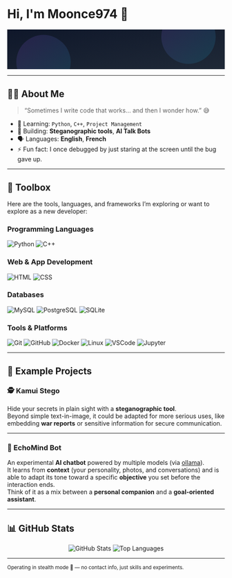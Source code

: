 # Hi, I'm Moonce974 👋

<div align="center">

<!-- Inline SVG banner -->
<svg width="100%" height="220" viewBox="0 0 1200 220" xmlns="http://www.w3.org/2000/svg" role="img" aria-label="Moonce974 banner">
  <defs>
    <linearGradient id="g" x1="0" x2="1" y1="0" y2="1">
      <stop offset="0%" stop-color="#0f172a"/>
      <stop offset="100%" stop-color="#1f2937"/>
    </linearGradient>
    <linearGradient id="accent" x1="0" x2="1" y1="0" y2="1">
      <stop offset="0%" stop-color="#a855f7"/>
      <stop offset="100%" stop-color="#06b6d4"/>
    </linearGradient>
  </defs>
  <rect width="1200" height="220" fill="url(#g)"/>
  <g opacity="0.15">
    <circle cx="200" cy="180" r="150" fill="url(#accent)"/>
    <circle cx="1000" cy="40" r="150" fill="url(#accent)"/>
  </g>
</svg>

</div>

---

## 👨‍💻 About Me

> “Sometimes I write code that works… and then I wonder how.” 😅

- 🌱 Learning: `Python`, `C++`, `Project Management`
- 🔭 Building: **Steganographic tools**, **AI Talk Bots**
- 🗣️ Languages: **English**, **French**
- ⚡ Fun fact: I once debugged by just staring at the screen until the bug gave up.

---

## 🧰 Toolbox

Here are the tools, languages, and frameworks I’m exploring or want to explore as a new developer:

### Programming Languages
![Python](https://img.shields.io/badge/-Python-3776AB?logo=python&logoColor=white)
![C++](https://img.shields.io/badge/-C++-00599C?logo=c%2b%2b&logoColor=white)

### Web & App Development
![HTML](https://img.shields.io/badge/-HTML5-E34F26?logo=html5&logoColor=white)
![CSS](https://img.shields.io/badge/-CSS3-1572B6?logo=css3&logoColor=white)

### Databases
![MySQL](https://img.shields.io/badge/-MySQL-4479A1?logo=mysql&logoColor=white)
![PostgreSQL](https://img.shields.io/badge/-PostgreSQL-4169E1?logo=postgresql&logoColor=white)
![SQLite](https://img.shields.io/badge/-SQLite-003B57?logo=sqlite&logoColor=white)

### Tools & Platforms
![Git](https://img.shields.io/badge/-Git-F05032?logo=git&logoColor=white)
![GitHub](https://img.shields.io/badge/-GitHub-181717?logo=github&logoColor=white)
![Docker](https://img.shields.io/badge/-Docker-2496ED?logo=docker&logoColor=white)
![Linux](https://img.shields.io/badge/-Linux-FCC624?logo=linux&logoColor=black)
![VSCode](https://img.shields.io/badge/-VS%20Code-007ACC?logo=visualstudiocode&logoColor=white)
![Jupyter](https://img.shields.io/badge/-Jupyter-F37626?logo=jupyter&logoColor=white)

---

## 📂 Example Projects

### 🕵️ Kamui Stego
Hide your secrets in plain sight with a **steganographic tool**.  
Beyond simple text-in-image, it could be adapted for more serious uses, like embedding **war reports** or sensitive information for secure communication.

---

### 🤖 EchoMind Bot
An experimental **AI chatbot** powered by multiple models (via [ollama](https://ollama.ai/)).  
It learns from **context** (your personality, photos, and conversations) and is able to adapt its tone toward a specific **objective** you set before the interaction ends.  
Think of it as a mix between a **personal companion** and a **goal-oriented assistant**.

---


## 📊 GitHub Stats
<p align="center">
  <img src="https://github-readme-stats.vercel.app/api?username=Moonce974&show_icons=true&theme=radical" alt="GitHub Stats"/>
  <img src="https://github-readme-stats.vercel.app/api/top-langs/?username=Moonce974&layout=compact&theme=radical" alt="Top Languages"/>
</p>

---

<sub>Operating in stealth mode 🥷 — no contact info, just skills and experiments.</sub>
